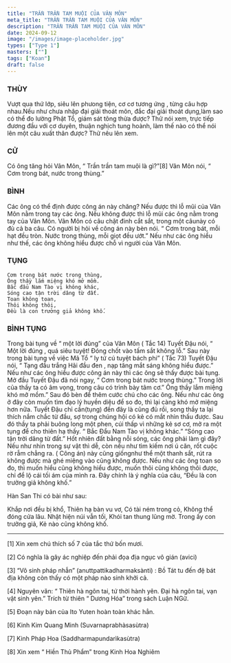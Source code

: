 ```yaml
---
title: "TRẦN TRẦN TAM MUỘI CỦA VÂN MÔN"
meta_title: "TRẦN TRẦN TAM MUỘI CỦA VÂN MÔN"
description: "TRẦN TRẦN TAM MUỘI CỦA VÂN MÔN"
date: 2024-09-12
image: "/images/image-placeholder.jpg"
types: ["Type 1"]
masters: [""]
tags: ["Koan"]
draft: false
---
```


### THÙY 
Vượt qua thứ lớp, siêu lên phưong tiện, cơ cơ tương ứng , từng câu hợp nhau.Nếu như chưa nhập đại giải thoát môn, đắc đại giải thoát dụng,làm sao có thể đo lường Phật Tổ, giám sát tông thừa được? Thử nói xem, trực tiếp đương đầu với cơ duyên, thuận nghịch tung hoành, làm thế nào có thể nói lên một câu xuất thân được? Thử nêu lên xem.

### CỬ 
Có ông tăng hỏi Vân Môn, “ Trần trần tam muội là gì?”[8] Vân Môn nói, “ Cơm trong bát, nước trong thùng.”

### BÌNH
Các ông có thể định được công án này chăng? Nếu được thì lỗ mũi của Vân Môn nằm trong tay các ông. Nếu không được thì lỗ mũi các ông nằm trong tay của Vân Môn. Vân Môn có câu chặt đinh cắt sắt, trong một câunày có đủ cả ba câu. Có người bị hỏi về công án này bèn nói. “ Cơm trong bát, mỗi hạt đều tròn. Nước trong thùng, mỗi giọt đều ướt.” Nếu như các ông hiểu như thế, các ông không hiểu được chỗ vì người của Vân Môn.

### TỤNG
```
Cơm trong bát nước trong thùng,
Ông thầy lắm miệng khó mở mồm.
Bắc đẩu Nam Tào vị không khác,
Sóng cao tận trời dâng từ đất.
Toan không toan,
Thôi không thôi,
Đều là con trưởng giả không khố.
```

### BÌNH TỤNG
Trong bài tụng về “ một lời đúng” của Vân Môn ( Tắc 14) Tuyết Đậu nói, “ Một lời đúng , quá siêu tuyệt! Đóng chốt vào tấm sắt không lỗ.” Sau này trong bài tụng về việc Mã Tổ “ ly tứ cú tuyệt bách phi” ( Tắc 73) Tuyết Đậu nói, “ Tạng đầu trắng Hãi đầu đen , nạp tăng mắt sáng không hiểu được.” Nếu như các ông hiểu được công án này thì các ông sẽ thấy được bài tụng.
Mở đầu Tuyết Đậu đã nói ngay, “ Cơm trong bát nước trong thùng.” Trong lời của thầy ta có âm vọng, trong câu có trình bày tâm cơ.” Ông thầy lắm miệng khó mở mồm.” Sau đó bèn để thêm cước chú cho các ông. Nếu như các ông ở đây còn muốn tìm đạo lý huyền diệu để so đo, thì lại càng khó mở miệng hơn nữa. Tuyết Đậu chỉ cần(tụng) đến đây là cũng đủ rồi, song thầy ta lại thích nắm chắc từ đầu, sợ trong chúng hội có kẻ có mắt nhìn thấu được. Sau đó thầy ta phải buông long một phen, cúi thấp vì những kẻ sơ cơ, mở ra một tụng để cho thiên hạ thấy. “ Bắc Đẩu Nam Tào vị không khác.”
“Sóng cao tận trời dâng từ đất.” Hốt nhiên đất bằng nỗi sóng, các ông phải làm gì đây? Nếu như nhìn trong sự vật thì dễ, còn nếu như tìm kiếm nơi ú căn, rốt cuộc rờ rẫm chẳng ra. ( Công án) này cũng giốngnhư thể một thanh sắt, rút ra không được mà ghé miệng vào cũng không được. Nếu như các ông toan so đo, thì muốn hiểu cũng không hiểu được, muốn thôi cũng không thôi được, chỉ để lộ cái tối ám của mình ra. Đây chính là ý nghĩa của câu, “Đều là con trưởng giả không khố.”

Hàn San Thi có bài như sau:

Khắp nơi đều bị khổ,
Thiên hạ bàn vu vơ,
Có tài ném trong cỏ,
Không thể đóng cửa lâu.
Nhật hiện núi vẫn tối,
Khói tan thung lũng mờ.
Trong ấy con trưởng giả,
Kẻ nào cũng không khố. 

***

[1] Xin xem chú thích số 7 của tắc thứ bốn mươi.

[2] Có nghĩa là gây ác nghiệp đến phải đọa địa ngục vô gián (avici)

[3] “Vô sinh pháp nhẫn” (anuttpattikadharmaksànti) : Bồ Tát tu đến đệ bát địa không còn thấy có một pháp nào sinh khởi cả.

[4] Nguyên văn: “ Thiên hà ngôn tai, tứ thời hành yên. Đại hà ngôn tai, vạn vật sinh yên.” Trích từ thiên “ Dương Hóa” trong sách Luận NGữ.

[5] Đoạn này bản của Ito Yuten hoàn toàn khác hẳn.

[6] Kinh Kim Quang Minh (Suvarnaprabhàsasùtra)

[7] Kinh Pháp Hoa (Saddharmapundarìkasùtra)

[8] Xin xem “ Hiền Thủ Phẩm” trong Kinh Hoa Nghiêm
